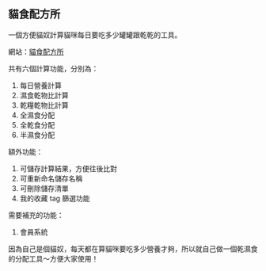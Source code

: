 ## 貓食配方所
一個方便貓奴計算貓咪每日要吃多少罐罐跟乾乾的工具。

網站：<a href="https://abby-tsai.github.io/cat-food-tool/src/index.html">貓食配方所</a>

共有六個計算功能，分別為：
1. 每日營養計算
2. 濕食乾物比計算
3. 乾糧乾物比計算
4. 全濕食分配
5. 全乾食分配
6. 半濕食分配

額外功能：
1. 可儲存計算結果，方便往後比對
2. 可重新命名儲存名稱
3. 可刪除儲存清單
4. 我的收藏 tag 篩選功能

需要補充的功能：
1. 會員系統

因為自己是個貓奴，每天都在算貓咪要吃多少營養才夠，所以就自己做一個乾濕食的分配工具～方便大家使用！
